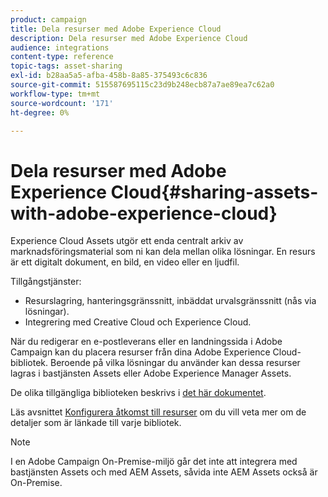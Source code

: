 ```yaml
---
product: campaign
title: Dela resurser med Adobe Experience Cloud
description: Dela resurser med Adobe Experience Cloud
audience: integrations
content-type: reference
topic-tags: asset-sharing
exl-id: b28aa5a5-afba-458b-8a85-375493c6c836
source-git-commit: 515587695115c23d9b248ecb87a7ae89ea7c62a0
workflow-type: tm+mt
source-wordcount: '171'
ht-degree: 0%

---
```


# Dela resurser med Adobe Experience Cloud{#sharing-assets-with-adobe-experience-cloud}

Experience Cloud Assets utgör ett enda centralt arkiv av marknadsföringsmaterial som ni kan dela mellan olika lösningar. En resurs är ett digitalt dokument, en bild, en video eller en ljudfil.

Tillgångstjänster:

* Resurslagring, hanteringsgränssnitt, inbäddat urvalsgränssnitt (nås via lösningar).
* Integrering med Creative Cloud och Experience Cloud.

När du redigerar en e-postleverans eller en landningssida i Adobe Campaign kan du placera resurser från dina Adobe Experience Cloud-bibliotek. Beroende på vilka lösningar du använder kan dessa resurser lagras i bastjänsten Assets eller Adobe Experience Manager Assets.

De olika tillgängliga biblioteken beskrivs i [det här dokumentet](https://experienceleague.adobe.com/docs/core-services/interface/assets/experience-cloud-assets.html).

Läs avsnittet [Konfigurera åtkomst till resurser](../../integrations/using/configuring-access-to-assets.md) om du vill veta mer om de detaljer som är länkade till varje bibliotek.

>[!NOTE]
>
>I en Adobe Campaign On-Premise-miljö går det inte att integrera med bastjänsten Assets och med AEM Assets, såvida inte AEM Assets också är On-Premise.
